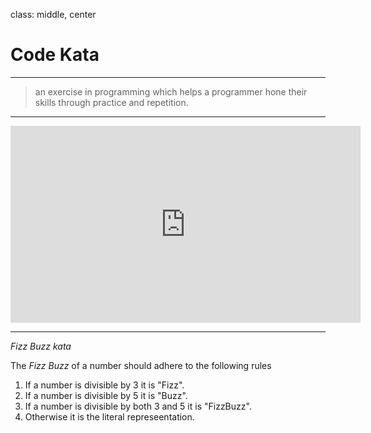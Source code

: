 class: middle, center

# Code Kata

---

> an exercise in programming which helps a programmer hone their skills through
> practice and repetition.

---

<iframe width="560" height="315" src="https://www.youtube.com/embed/foxx52MlWeE?si=72bT4LNHVnO5IWPn" title="YouTube video player" frameborder="0" allow="accelerometer; autoplay; clipboard-write; encrypted-media; gyroscope; picture-in-picture; web-share" allowfullscreen></iframe>

---

_Fizz Buzz kata_

The _Fizz Buzz_ of a number should adhere to the following rules 

1. If a number is divisible by 3 it is "Fizz".
2. If a number is divisible by 5 it is "Buzz".
3. If a number is divisible by both 3 and 5 it is "FizzBuzz".
4. Otherwise it is the literal represeentation.
